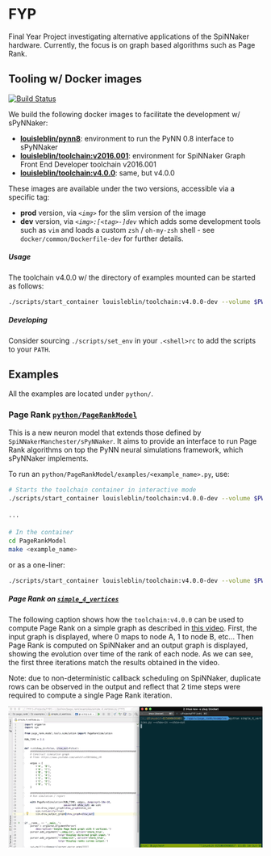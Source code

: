 # FYP

Final Year Project investigating alternative applications of the SpiNNaker 
hardware. Currently, the focus is on graph based algorithms such as Page Rank.

## Tooling w/ Docker images

[![Build Status](https://travis-ci.com/louisblin/FYP.svg?token=5ZNW4DKhuozscA1A9CAy&branch=master)](https://travis-ci.com/louisblin/FYP)

We build the following docker images to facilitate the development w/ sPyNNaker:

- [**louisleblin/pynn8**](https://hub.docker.com/r/louisleblin/pynn8/):
environment to run the PyNN 0.8 interface to sPyNNaker
- [**louisleblin/toolchain:v2016.001**](https://hub.docker.com/r/louisleblin/toolchain-v2016/):
environment for SpiNNaker Graph Front End Developer toolchain v2016.001
- [**louisleblin/toolchain:v4.0.0**](https://hub.docker.com/r/louisleblin/toolchain-v2016/):
same, but v4.0.0

These images are available under the two versions, accessible via a specific tag:

- **prod** version, via _`<img>`_ for the slim version of the image
- **dev** version, via _`<img>:[<tag>-]dev`_ which adds some development tools such as
`vim` and loads a custom `zsh` / `oh-my-zsh` shell - see
`docker/common/Dockerfile-dev` for further details.

##### Usage

The toolchain v4.0.0 w/ the directory of examples mounted can be started as follows:

```sh
./scripts/start_container louisleblin/toolchain:v4.0.0-dev --volume $PWD/python:/app/w
```

##### Developing

Consider sourcing `./scripts/set_env` in your `.<shell>rc` to add the scripts to your `PATH`. 


## Examples

All the examples are located under `python/`.

### Page Rank [`python/PageRankModel`](https://github.com/louisblin/PageRankModel)

This is a new neuron model that extends those defined by `SpiNNakerManchester/sPyNNaker`. It aims to
 provide an interface to run Page Rank algorithms on top the PyNN neural simulations framework, 
 which sPyNNaker implements. 

To run an `python/PageRankModel/examples/<example_name>.py`, use:

```sh
# Starts the toolchain container in interactive mode
./scripts/start_container louisleblin/toolchain:v4.0.0-dev --volume $PWD/python:/app/w

...

# In the container
cd PageRankModel
make <example_name>
```

or as a one-liner:

```sh
./scripts/start_container louisleblin/toolchain:v4.0.0-dev --volume $PWD/python:/app/w --rm --exec "make -C PageRankModel <example_name>"
```

##### Page Rank on [`simple_4_vertices`](https://github.com/louisblin/PageRankModel/blob/master/examples/simple_4_vertices.py)

The following caption shows how the `toolchain:v4.0.0` can be used to compute Page Rank on a simple 
graph as described in [this video](https://www.youtube.com/watch?v=P8Kt6Abq_rM). First, the input
graph is displayed, where 0 maps to node A, 1 to node B, etc... Then Page Rank is computed on 
SpiNNaker and an output graph is displayed, showing the evolution over time of the rank of each node. 
As we can see, the first three iterations match the results obtained in the video. 

Note: due to non-deterministic callback scheduling on SpiNNaker, duplicate rows can be observed in 
the output and reflect that 2 time steps were required to compute a single Page Rank iteration.

![Simple Page Rank](docs/page_rank_simple.gif)

